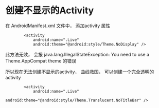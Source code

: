 # 创建不显示的Activity

在 AndroidManifest.xml 文件中， 添加activity  属性

```
        <activity
            android:name=".Live"
            android:theme="@android:style/Theme.NoDisplay" />
```

此方法无效， 会报  java.lang.IllegalStateException: You need to use a Theme.AppCompat theme 的错误

所以现在无法创建不显示的activity， 曲线救国， 可以创建一个完全透明的activity

```
        <activity
            android:name=".Live"
            android:theme="@android:style/Theme.Translucent.NoTitleBar" />
```

